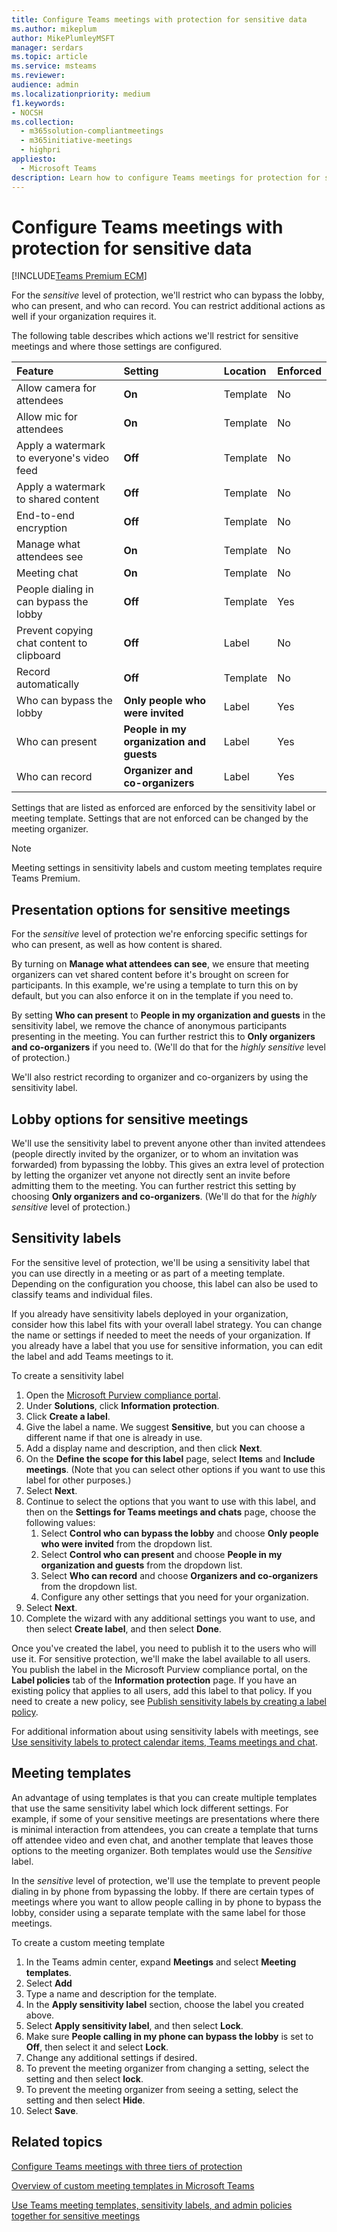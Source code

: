 ```yaml
---
title: Configure Teams meetings with protection for sensitive data
ms.author: mikeplum
author: MikePlumleyMSFT
manager: serdars
ms.topic: article
ms.service: msteams
ms.reviewer: 
audience: admin
ms.localizationpriority: medium
f1.keywords:
- NOCSH
ms.collection: 
  - m365solution-compliantmeetings
  - m365initiative-meetings
  - highpri
appliesto: 
  - Microsoft Teams
description: Learn how to configure Teams meetings for protection for sensitive information by using templates and sensitivity labels.
---
```


# Configure Teams meetings with protection for sensitive data

[!INCLUDE[Teams Premium ECM](includes/teams-premium-ecm.md)]

For the *sensitive* level of protection, we'll restrict who can bypass the lobby, who can present, and who can record. You can restrict additional actions as well if your organization requires it.

The following table describes which actions we'll restrict for sensitive meetings and where those settings are configured.

|Feature|Setting|Location|Enforced|
|:------|:------|:-------|:-------|
|Allow camera for attendees|**On**|Template|No|
|Allow mic for attendees|**On**|Template|No|
|Apply a watermark to everyone's video feed|**Off**|Template|No|
|Apply a watermark to shared content|**Off**|Template|No|
|End-to-end encryption|**Off**|Template|No|
|Manage what attendees see|**On**|Template|No|
|Meeting chat|**On**|Template|No|
|People dialing in can bypass the lobby|**Off**|Template|Yes|
|Prevent copying chat content to clipboard|**Off**|Label|No|
|Record automatically|**Off**|Template|No|
|Who can bypass the lobby|**Only people who were invited**|Label|Yes|
|Who can present|**People in my organization and guests**|Label|Yes|
|Who can record|**Organizer and co-organizers**|Label|Yes|

Settings that are listed as enforced are enforced by the sensitivity label or meeting template. Settings that are not enforced can be changed by the meeting organizer.

> [!Note]
> Meeting settings in sensitivity labels and custom meeting templates require Teams Premium.

## Presentation options for sensitive meetings

For the *sensitive* level of protection we're enforcing specific settings for who can present, as well as how content is shared.

By turning on **Manage what attendees can see**, we ensure that meeting organizers can vet shared content before it's brought on screen for participants. In this example, we're using a template to turn this on by default, but you can also enforce it on in the template if you need to.

By setting **Who can present** to **People in my organization and guests** in the sensitivity label, we remove the chance of anonymous participants presenting in the meeting. You can further restrict this to **Only organizers and co-organizers** if you need to. (We'll do that for the *highly sensitive* level of protection.)

We'll also restrict recording to organizer and co-organizers by using the sensitivity label.

## Lobby options for sensitive meetings

We'll use the sensitivity label to prevent anyone other than invited attendees (people directly invited by the organizer, or to whom an invitation was forwarded) from bypassing the lobby. This gives an extra level of protection by letting the organizer vet anyone not directly sent an invite before admitting them to the meeting. You can further restrict this setting by choosing **Only organizers and co-organizers**. (We'll do that for the *highly sensitive* level of protection.)


## Sensitivity labels

For the sensitive level of protection, we'll be using a sensitivity label that you can use directly in a meeting or as part of a meeting template. Depending on the configuration you choose, this label can also be used to classify teams and individual files.

If you already have sensitivity labels deployed in your organization, consider how this label fits with your overall label strategy. You can change the name or settings if needed to meet the needs of your organization. If you already have a label that you use for sensitive information, you can edit the label and add Teams meetings to it.

To create a sensitivity label
1. Open the [Microsoft Purview compliance portal](https://compliance.microsoft.com).
1. Under **Solutions**, click **Information protection**.
1. Click **Create a label**.
1. Give the label a name. We suggest **Sensitive**, but you can choose a different name if that one is already in use.
1. Add a display name and description, and then click **Next**.
1. On the **Define the scope for this label** page, select **Items** and **Include meetings**. (Note that you can select other options if you want to use this label for other purposes.)
1. Select **Next**.
1. Continue to select the options that you want to use with this label, and then on the **Settings for Teams meetings and chats** page, choose the following values:
    1. Select **Control who can bypass the lobby** and choose **Only people who were invited** from the dropdown list.
    1. Select **Control who can present** and choose **People in my organization and guests** from the dropdown list.
    1. Select **Who can record** and choose **Organizers and co-organizers** from the dropdown list.
    1. Configure any other settings that you need for your organization.
    <!--:::image type="content" source="media/teams-meeting-sensitivity-label-sensitive-small.png" alt-text="Screenshot of sensitivity label meeting settings." lightbox="media/teams-meeting-sensitivity-label-sensitive-large.png":::-->
1. Select **Next**.
1. Complete the wizard with any additional settings you want to use, and then select **Create label**, and then select **Done**.

Once you've created the label, you need to publish it to the users who will use it. For sensitive protection, we'll make the label available to all users. You publish the label in the Microsoft Purview compliance portal, on the **Label policies** tab of the **Information protection** page. If you have an existing policy that applies to all users, add this label to that policy. If you need to create a new policy, see [Publish sensitivity labels by creating a label policy](/compliance/create-sensitivity-labels#publish-sensitivity-labels-by-creating-a-label-policy).

For additional information about using sensitivity labels with meetings, see [Use sensitivity labels to protect calendar items, Teams meetings and chat](/microsoft-365/compliance/sensitivity-labels-meetings).

## Meeting templates

An advantage of using templates is that you can create multiple templates that use the same sensitivity label which lock different settings. For example, if some of your sensitive meetings are presentations where there is minimal interaction from attendees, you can create a template that turns off attendee video and even chat, and another template that leaves those options to the meeting organizer. Both templates would use the *Sensitive* label.

In the *sensitive* level of protection, we'll use the template to prevent people dialing in by phone from bypassing the lobby. If there are certain types of meetings where you want to allow people calling in by phone to bypass the lobby, consider using a separate template with the same label for those meetings.

To create a custom meeting template

1. In the Teams admin center, expand **Meetings** and select **Meeting templates**.
1. Select **Add**
1. Type a name and description for the template.
1. In the **Apply sensitivity label** section, choose the label you created above.
1. Select **Apply sensitivity label**, and then select **Lock**.
1. Make sure **People calling in my phone can bypass the lobby** is set to **Off**, then select it and select **Lock**.
1. Change any additional settings if desired.
1. To prevent the meeting organizer from changing a setting, select the setting and then select **lock**.
1. To prevent the meeting organizer from seeing a setting, select the setting and then select **Hide**.
1. Select **Save**.

## Related topics

[Configure Teams meetings with three tiers of protection](configure-meetings-three-tiers-protection.md)

[Overview of custom meeting templates in Microsoft Teams](custom-meeting-templates-overview.md)

[Use Teams meeting templates, sensitivity labels, and admin policies together for sensitive meetings](meeting-templates-sensitivity-labels-policies.md)
